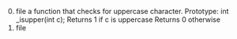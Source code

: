 0. file a function that checks for uppercase character.
Prototype: int _isupper(int c);
Returns 1 if c is uppercase
Returns 0 otherwise
1. file 
